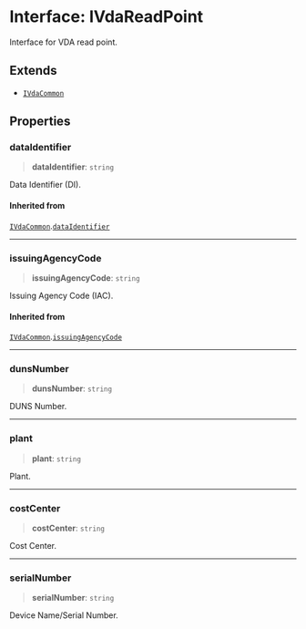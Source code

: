 # Interface: IVdaReadPoint

Interface for VDA read point.

## Extends

- [`IVdaCommon`](IVdaCommon.md)

## Properties

### dataIdentifier

> **dataIdentifier**: `string`

Data Identifier (DI).

#### Inherited from

[`IVdaCommon`](IVdaCommon.md).[`dataIdentifier`](IVdaCommon.md#dataidentifier)

***

### issuingAgencyCode

> **issuingAgencyCode**: `string`

Issuing Agency Code (IAC).

#### Inherited from

[`IVdaCommon`](IVdaCommon.md).[`issuingAgencyCode`](IVdaCommon.md#issuingagencycode)

***

### dunsNumber

> **dunsNumber**: `string`

DUNS Number.

***

### plant

> **plant**: `string`

Plant.

***

### costCenter

> **costCenter**: `string`

Cost Center.

***

### serialNumber

> **serialNumber**: `string`

Device Name/Serial Number.
